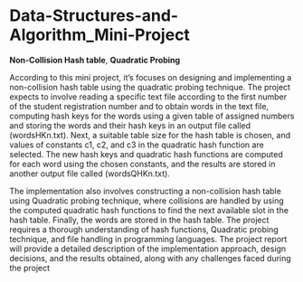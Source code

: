 # Data-Structures-and-Algorithm_Mini-Project
**Non-Collision Hash table**, **Quadratic Probing**


According to this mini project, it’s focuses on designing and implementing a non-collision hash table using the quadratic probing technique. The project expects to involve reading a specific text file according to the first number of the student registration number and to obtain words in the text file, computing hash keys for the words using a given table of assigned numbers and storing the words and their hash keys in an output file called (wordsHKn.txt). Next, a suitable table size for the hash table is chosen, and values of constants c1, c2, and c3 in the quadratic hash function are selected. The new hash keys and quadratic hash functions are computed for each word using the chosen constants, and the results are stored in another output file called (wordsQHKn.txt).

The implementation also involves constructing a non-collision hash table using Quadratic probing technique, where collisions are handled by using the computed quadratic hash functions to find the next available slot in the hash table. Finally, the words are stored in the hash table. The project requires a thorough understanding of hash functions, Quadratic probing technique, and file handling in programming languages. The project report will provide a detailed description of the implementation approach, design decisions, and the results obtained, along with any challenges faced during the project
